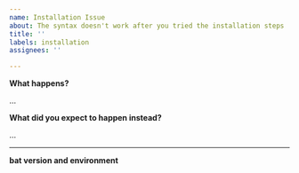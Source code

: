 ```yaml
---
name: Installation Issue
about: The syntax doesn't work after you tried the installation steps
title: ''
labels: installation
assignees: ''

---
```


**What happens?**

...

**What did you expect to happen instead?**

...

---

**bat version and environment**

<!--
In order to reproduce your issue, please add some information about the environment
in which you're running bat. To do this, run the full `bat` command that demonstrates
the bug, and attach the `--diagnostic` option:

    bat [other options and arguments…] --diagnostic

Finally, paste the Markdown output here. Please make sure that it does not reveal any
personal information.

If you are on Windows, please let us know your bat version and your Windows version.
-->
